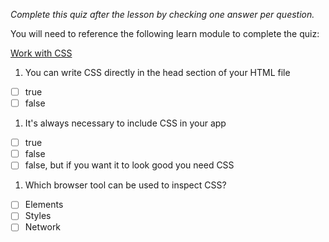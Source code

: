*Complete this quiz after the lesson by checking one answer per question.*

You will need to reference the following learn module to complete the quiz:

[Work with CSS](https://docs.microsoft.com/en-us/learn/modules/build-simple-website/4-css-basics?WT.mc_id=academic-4621-cxa)

1. You can write CSS directly in the head section of your HTML file

- [ ] true
- [ ] false

1. It's always necessary to include CSS in your app

- [ ] true
- [ ] false
- [ ] false, but if you want it to look good you need CSS

1. Which browser tool can be used to inspect CSS?
- [ ] Elements
- [ ] Styles
- [ ] Network
